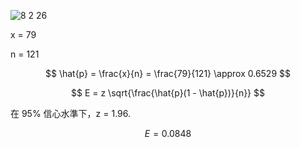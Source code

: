![8 2 26](https://github.com/user-attachments/assets/ecab7031-6aa9-4a2a-9dd5-a616a72f5ed1)

x = 79 

n = 121 

$$
\hat{p} = \frac{x}{n} = \frac{79}{121} \approx 0.6529
$$

$$
E = z \sqrt{\frac{\hat{p}(1 - \hat{p})}{n}}
$$

在 95% 信心水準下，z = 1.96.

$$
E =  0.0848
$$

